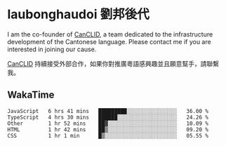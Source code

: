 # laubonghaudoi 劉邦後代

I am the co-founder of [CanCLID](https://github.com/CanCLID), a team dedicated to the infrastructure development of the Cantonese language. Please contact me if you are interested in joining our cause.

[CanCLID](https://github.com/CanCLID) 持續接受外部合作，如果你對推廣粵語感興趣並且願意幫手，請聯繫我。


## WakaTime

<!--START_SECTION:waka-->
```text
JavaScript   6 hrs 41 mins   █████████░░░░░░░░░░░░░░░░   36.00 % 
TypeScript   4 hrs 30 mins   ██████░░░░░░░░░░░░░░░░░░░   24.26 % 
Other        1 hr 52 mins    ██▓░░░░░░░░░░░░░░░░░░░░░░   10.09 % 
HTML         1 hr 42 mins    ██▒░░░░░░░░░░░░░░░░░░░░░░   09.20 % 
CSS          1 hr 1 min      █▒░░░░░░░░░░░░░░░░░░░░░░░   05.55 % 
```
<!--END_SECTION:waka-->
